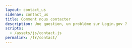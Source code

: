 ```yaml
---
layout: contact_us
sidenav: contact_us
title: Comment nous contacter
description: Une question, un problème sur Login.gov ?
scripts:
  - /assets/js/contact.js
permalink: /fr/contact/
---
```


